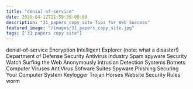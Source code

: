 ```yaml
---
title: "denial-of-service"
date: 2020-04-12T21:59:39-08:00
description: "31_papers_copy_site Tips for Web Success"
featured_image: "/images/31_papers_copy_site.jpg"
tags: ["31 papers copy site"]
---
```


denial-of-service 
Encryption 
Intelligent Explorer (note: what a disaster!)
Department of Defense Security
Antivirus Industry
Spam
spyware 
Security Watch
Surfing the Web Anonymously
Intrusion Detection Systems
Botnets
Computer Viruses
AntiVirus Sofware Suites
Spyware
Phishing
Securing Your Computer System
Keylogger
Trojan Horses
Website Security Rules
worm


